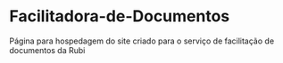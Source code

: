 # Facilitadora-de-Documentos
Página para hospedagem do site criado para o serviço de facilitação de documentos da Rubi
